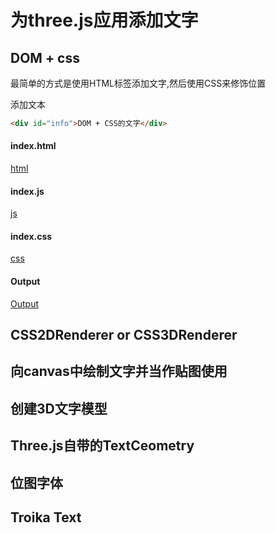 # 为three.js应用添加文字

## DOM + css
最简单的方式是使用HTML标签添加文字,然后使用CSS来修饰位置

添加文本
```html
<div id="info">DOM + CSS的文字</div>
```
<!-- tabs:start -->
#### **index.html**
[html](dom_css.html ":include :type=code")
#### **index.js**
[js](dom_css.js ":include")
#### **index.css**
[css](dom_css.css ":include")
#### **Output**
[Output](dom_css.html ":include")
<!-- tabs:end -->

## CSS2DRenderer or CSS3DRenderer

## 向canvas中绘制文字并当作贴图使用

## 创建3D文字模型

## Three.js自带的TextCeometry

## 位图字体

## Troika Text
